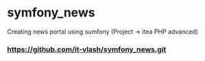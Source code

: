 # symfony_news
Creating news portal using sumfony (Project -> itea PHP advanced)

### https://github.com/it-vlash/symfony_news.git
